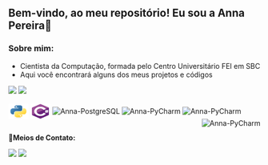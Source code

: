 ## Bem-vindo, ao meu repositório! Eu sou a Anna Pereira🌸

### Sobre mim:
- Cientista da Computação, formada pelo Centro Universitário FEI em SBC
- Aqui você encontrará alguns dos meus projetos e códigos


<div class="image-container">
  <img src="https://github-readme-stats.vercel.app/api?username=annaplima&show_icons=true&theme=radical&include_all_commit=true&count_private=true" width="50%" />
  <img src="https://github-readme-stats.vercel.app/api/top-langs/?username=annaplima&layout=compact&theme=radical" width="38%" />
</div>

<div style="display: inline_block"><br>
  <img align="center" alt="Anna-Python" height="30" width="40" src="https://raw.githubusercontent.com/devicons/devicon/master/icons/python/python-original.svg">
  <img align="center" alt="Anna-Csharp" height="30" width="40" src="https://raw.githubusercontent.com/devicons/devicon/master/icons/csharp/csharp-original.svg">
  <img align ="center" alt="Anna-PostgreSQL" height="40" width="40" src="https://cdn.jsdelivr.net/gh/devicons/devicon/icons/postgresql/postgresql-original.svg"/>
  <img align ="center" alt="Anna-PyCharm" height="40" width="40" src="https://cdn.jsdelivr.net/gh/devicons/devicon/icons/pycharm/pycharm-original.svg"/>
  <img align ="center" alt="Anna-PyCharm" height="40" width="40" src="https://cdn.freebiesupply.com/logos/thumbs/2x/git-logo.png"/>
  <img align ="right" alt="Anna-PyCharm" src="https://i.pinimg.com/originals/e5/03/a1/e503a13a8255231f69915bf2c4671dda.gif"/>
</div>

  ##
🌼**Meios de Contato:**
<div> 
<a href = "mailto:abeatrizplima@gmail.com"><img src="https://img.shields.io/badge/-Gmail-%23333?style=for-the-badge&logo=gmail&logoColor=white" target="_blank"></a>
<a href = "https://www.linkedin.com/in/anna-beatriz-pereira-lima/" target="_blank"><img src="https://img.shields.io/badge/-LinkedIn-%230077B5?style=for-the-badge&logo=linkedin&logoColor=white" target="_blank"></a> 
</div>
 
  
